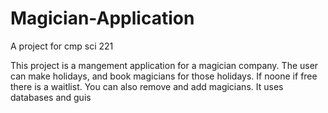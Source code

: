 Magician-Application
====================

A project for cmp sci 221

This project is a mangement application for a magician company.
The user can make holidays, and book magicians for those holidays. If noone if free there is a waitlist. 
You can also remove and add magicians. It uses databases and guis
